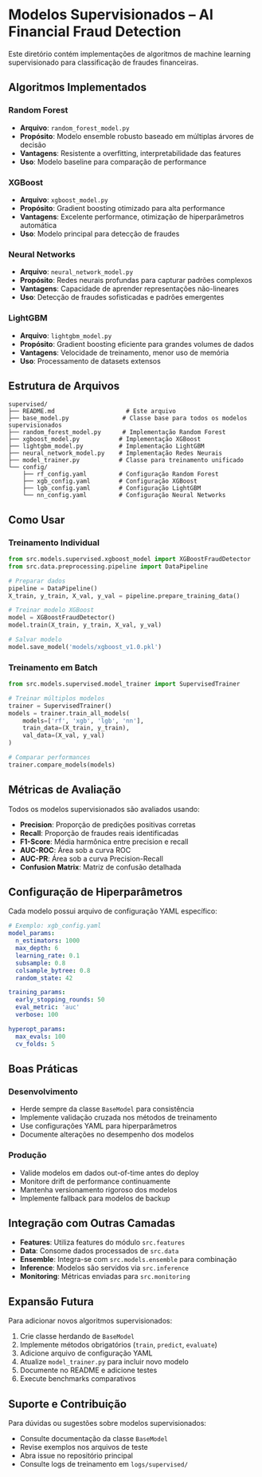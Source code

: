 # Modelos Supervisionados – AI Financial Fraud Detection

Este diretório contém implementações de algoritmos de machine learning supervisionado para classificação de fraudes financeiras.

## Algoritmos Implementados

### Random Forest
- **Arquivo**: `random_forest_model.py`
- **Propósito**: Modelo ensemble robusto baseado em múltiplas árvores de decisão
- **Vantagens**: Resistente a overfitting, interpretabilidade das features
- **Uso**: Modelo baseline para comparação de performance

### XGBoost
- **Arquivo**: `xgboost_model.py` 
- **Propósito**: Gradient boosting otimizado para alta performance
- **Vantagens**: Excelente performance, otimização de hiperparâmetros automática
- **Uso**: Modelo principal para detecção de fraudes

### Neural Networks
- **Arquivo**: `neural_network_model.py`
- **Propósito**: Redes neurais profundas para capturar padrões complexos
- **Vantagens**: Capacidade de aprender representações não-lineares
- **Uso**: Detecção de fraudes sofisticadas e padrões emergentes

### LightGBM
- **Arquivo**: `lightgbm_model.py`
- **Propósito**: Gradient boosting eficiente para grandes volumes de dados
- **Vantagens**: Velocidade de treinamento, menor uso de memória
- **Uso**: Processamento de datasets extensos

## Estrutura de Arquivos

```
supervised/
├── README.md                    # Este arquivo
├── base_model.py               # Classe base para todos os modelos supervisionados
├── random_forest_model.py      # Implementação Random Forest
├── xgboost_model.py           # Implementação XGBoost
├── lightgbm_model.py          # Implementação LightGBM
├── neural_network_model.py    # Implementação Redes Neurais
├── model_trainer.py           # Classe para treinamento unificado
└── config/
    ├── rf_config.yaml         # Configuração Random Forest
    ├── xgb_config.yaml        # Configuração XGBoost
    ├── lgb_config.yaml        # Configuração LightGBM
    └── nn_config.yaml         # Configuração Neural Networks
```

## Como Usar

### Treinamento Individual

```python
from src.models.supervised.xgboost_model import XGBoostFraudDetector
from src.data.preprocessing.pipeline import DataPipeline

# Preparar dados
pipeline = DataPipeline()
X_train, y_train, X_val, y_val = pipeline.prepare_training_data()

# Treinar modelo XGBoost
model = XGBoostFraudDetector()
model.train(X_train, y_train, X_val, y_val)

# Salvar modelo
model.save_model('models/xgboost_v1.0.pkl')
```

### Treinamento em Batch

```python
from src.models.supervised.model_trainer import SupervisedTrainer

# Treinar múltiplos modelos
trainer = SupervisedTrainer()
models = trainer.train_all_models(
    models=['rf', 'xgb', 'lgb', 'nn'],
    train_data=(X_train, y_train),
    val_data=(X_val, y_val)
)

# Comparar performances
trainer.compare_models(models)
```

## Métricas de Avaliação

Todos os modelos supervisionados são avaliados usando:

- **Precision**: Proporção de predições positivas corretas
- **Recall**: Proporção de fraudes reais identificadas
- **F1-Score**: Média harmônica entre precision e recall
- **AUC-ROC**: Área sob a curva ROC
- **AUC-PR**: Área sob a curva Precision-Recall
- **Confusion Matrix**: Matriz de confusão detalhada

## Configuração de Hiperparâmetros

Cada modelo possui arquivo de configuração YAML específico:

```yaml
# Exemplo: xgb_config.yaml
model_params:
  n_estimators: 1000
  max_depth: 6
  learning_rate: 0.1
  subsample: 0.8
  colsample_bytree: 0.8
  random_state: 42

training_params:
  early_stopping_rounds: 50
  eval_metric: 'auc'
  verbose: 100

hyperopt_params:
  max_evals: 100
  cv_folds: 5
```

## Boas Práticas

### Desenvolvimento
- Herde sempre da classe `BaseModel` para consistência
- Implemente validação cruzada nos métodos de treinamento
- Use configurações YAML para hiperparâmetros
- Documente alterações no desempenho dos modelos

### Produção
- Valide modelos em dados out-of-time antes do deploy
- Monitore drift de performance continuamente
- Mantenha versionamento rigoroso dos modelos
- Implemente fallback para modelos de backup

## Integração com Outras Camadas

- **Features**: Utiliza features do módulo `src.features`
- **Data**: Consome dados processados de `src.data`
- **Ensemble**: Integra-se com `src.models.ensemble` para combinação
- **Inference**: Modelos são servidos via `src.inference`
- **Monitoring**: Métricas enviadas para `src.monitoring`

## Expansão Futura

Para adicionar novos algoritmos supervisionados:

1. Crie classe herdando de `BaseModel`
2. Implemente métodos obrigatórios (`train`, `predict`, `evaluate`)
3. Adicione arquivo de configuração YAML
4. Atualize `model_trainer.py` para incluir novo modelo
5. Documente no README e adicione testes
6. Execute benchmarks comparativos

## Suporte e Contribuição

Para dúvidas ou sugestões sobre modelos supervisionados:
- Consulte documentação da classe `BaseModel`
- Revise exemplos nos arquivos de teste
- Abra issue no repositório principal
- Consulte logs de treinamento em `logs/supervised/`
